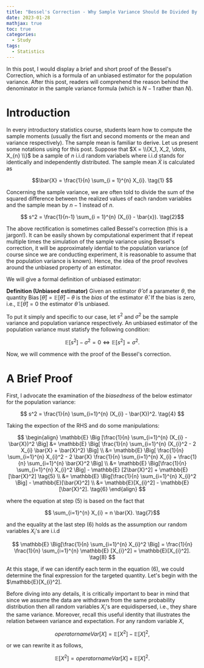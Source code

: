 ```yaml
---
title: "Bessel's Correction - Why Sample Variance Should Be Divided By N-1"
date: 2023-01-28
mathjax: true
toc: true
categories:
  - Study
tags:
  - Statistics
---
```


In this post, I would display a brief and short proof of the Bessel's Correction, which is a formula of an unbiased estimator for the population variance. After this post, readers will comprehend the reason behind the denominator in the sample variance formula (which is $N-1$ rather than $N$). 

# **Introduction**
In every introductory statistics course, students learn how to compute the sample moments (usually the fisrt and second moments or the mean and variance respectively). The sample mean is familiar to derive. Let us present some notations using for this post. Suppose that $X = \\{X_1, X_2, \dots, X_{n} \\}$ be a sample of $n$ i.i.d random variabels where i.i.d stands for identically and independently distributed. The sample mean $\bar{X}$ is calculated as

$$\bar{X} = \frac{1}{n} \sum_{i = 1}^{n} X_{i}. \tag{1} $$ 

Concerning the sample variance, we are often told to divide the sum of the squared difference between the realized values of each random variables and the sample mean by $n-1$ instead of $n$.

$$ s^2 = \frac{1}{n-1} \sum_{i = 1}^{n} (X_{i} - \bar{x}). \tag{2}$$

The above rectification is sometimes called Bessel's correction (this is a jargon!). It can be easily shown by computational experiment that if repeat multiple times the simulation of the sample variance using Bessel's correction, it will be approximately idential to the population variance (of course since we are conducting experiment, it is reasonable to assume that the population variance is known). Hence, the idea of the proof revolves around the unbiased property of an estimator. 

We will give a formal definition of unbiased estimator:

**Definition (Unbiased estimator)** Given an estimator $\hat{\theta}$ of a parameter $\theta$, the quantity $\operatorname{Bias} [\hat{\theta}] = \mathbb{E}[\hat{\theta}] - \theta$ is the *bias* of the estimator $\hat{\theta}$. If the bias is zero, i.e., $\mathbb{E}[\hat{\theta}] = 0$ the estimator $\hat{\theta}$ is unbiased. 

To put it simply and specific to our case, let $s^2$ and $\sigma^2$ be the sample variance and population variance respectively. An unbiased estimator of the population variance must statisfy the following condition:

$$ \mathbb{E} [s^2] - \sigma^2 = 0 \Leftrightarrow \mathbb{E} [s^2] = \sigma^2. \tag{3} $$

Now, we will commence with the proof of the Bessel's correction.

# **A Brief Proof**
First, I advocate the examination of the *biasedness* of the below estimator for the population variance:

$$ s^2 = \frac{1}{n} \sum_{i=1}^{n} (X_{i} - \bar{X})^2. \tag{4} $$

Taking the expection of the RHS and do some manipulations:

$$
\begin{align}
\mathbb{E} \Big [\frac{1}{n} \sum_{i=1}^{n} (X_{i} - \bar{X})^2 \Big] &= \mathbb{E} \Big[ \frac{1}{n} \sum_{i=1}^{n} (X_{i}^2 - 2 X_{i} \bar{X} + \bar{X}^2) \Big] \\
&= \mathbb{E} \Big[ \frac{1}{n} \sum_{i=1}^{n} X_{i}^2 - 2 \bar{X} \frac{1}{n} \sum_{i=1}^{n} X_{i} + \frac{1}{n} \sum_{i=1}^{n} \bar{X}^2 \Big] \\
&= \mathbb{E} \Big[\frac{1}{n} \sum_{i=1}^{n} X_{i}^2 \Big] - \mathbb{E} [2\bar{X}^2] + \mathbb{E}[\bar{X}^2] \tag{5} \\
&= \mathbb{E} \Big[\frac{1}{n} \sum_{i=1}^{n} X_{i}^2 \Big] - \mathbb{E}[\bar{X}^2] \\
&= \mathbb{E}[X_{i}^2] - \mathbb{E}[\bar{X}^2]. \tag{6}
\end{align}
$$

where the equation at step (5) is based on the fact that

$$  \sum_{i=1}^{n} X_{i} = n \bar{X}. \tag{7}$$

and the equality at the last step (6) holds as the assumption our random variables $X_{i}$'s are i.i.d 

$$ \mathbb{E}  \Big[\frac{1}{n} \sum_{i=1}^{n} X_{i}^2 \Big] = \frac{1}{n}  \frac{1}{n} \sum_{i=1}^{n} \mathbb{E} [X_{i}^2] = \mathbb{E}[X_{i}^2]. \tag{8} $$

At this stage, if we can identify each term in the equation (6), we could determine the final expression for the targeted quantity. Let's begin with the $\mathbb{E}[X_{i}^2].

Before diving into any details, it is critically important to bear in mind that since we assume the data are withdrawn from the same probability distribution then all random variables $X_{i}$'s are equidispersed, i.e., they share the same variance. Moreover, recall this useful identity that illustrates the relation between variance and expectation. For any random variable $X$,

$$ operatorname{Var}[X] = \mathbb{E}[X^2] - \mathbb{E}[X]^2, \tag{9}$$

or we can rewrite it as follows,

$$ \mathbb{E}[X^2] = operatorname{Var}[X] + \mathbb{E}[X]^2. \tag{10}$$
